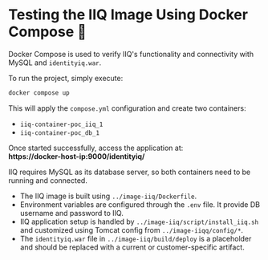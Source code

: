 # Testing the IIQ Image Using Docker Compose 🐳

Docker Compose is used to verify IIQ's functionality and connectivity with MySQL and `identityiq.war`.

To run the project, simply execute:

```bash
docker compose up
```

This will apply the `compose.yml` configuration and create two containers:

- `iiq-container-poc_iiq_1`
- `iiq-container-poc_db_1`

Once started successfully, access the application at:  
**https://docker-host-ip:9000/identityiq/**

IIQ requires MySQL as its database server, so both containers need to be running and connected.

- The IIQ image is built using `../image-iiq/Dockerfile`.
- Environment variables are configured through the `.env` file. It provide DB username and password to IIQ.
- IIQ application setup is handled by `../image-iiq/script/install_iiq.sh` and customized using Tomcat config from `../image-iiqq/config/*`.
- The `identityiq.war` file in `../image-iiq/build/deploy` is a placeholder and should be replaced with a current or customer-specific artifact.